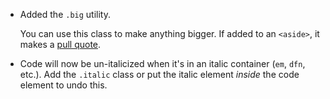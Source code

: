 
 - Added the `.big` utility.

   You can use this class to make anything bigger. If added to an `<aside>`, it
   makes a [pull quote][].

 - Code will now be un-italicized when it's in an italic container (`em`,
   `dfn`, etc.). Add the `.italic` class or put the italic element _inside_ the
   code element to undo this.

[pull quote]: https://en.wikipedia.org/wiki/Pull_quote
